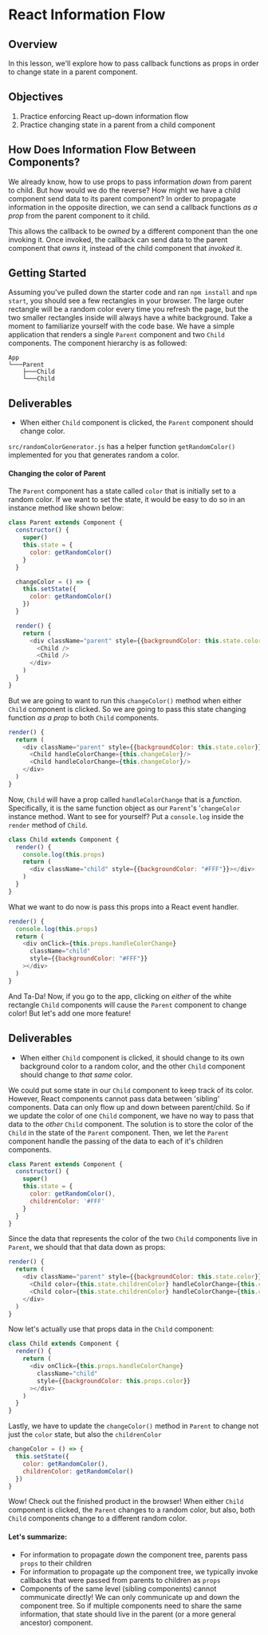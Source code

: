 # React Information Flow

## Overview

In this lesson, we'll explore how to pass callback functions as props in order to change state in a parent component.

## Objectives

1. Practice enforcing React up-down information flow
2. Practice changing state in a parent from a child component

## How Does Information Flow Between Components?

We already know, how to use props to pass information _down_ from parent to child. But how would we do the reverse? How might we have a child component send data to its parent component? In order to propagate information in the opposite direction, we can send a callback functions _as a prop_ from the parent component to it child.

This allows the callback to be _owned_ by a different component than the one
invoking it. Once invoked, the callback can send data to the parent component that _owns_ it, instead of the child component that _invoked_ it.

## Getting Started

Assuming you've pulled down the starter code and ran `npm install` and `npm start`, you should see
a few rectangles in your browser. The large outer rectangle will be a random color every time you refresh the page, but the two smaller rectangles inside will always have a white background. Take a moment to familiarize yourself with the code base. We have a simple application that renders a single `Parent` component and two `Child` components. The component hierarchy is as followed:

```
App
└───Parent
    ├───Child
    └───Child
```

## Deliverables
- When either `Child` component is clicked, the `Parent` component should change color.

`src/randomColorGenerator.js` has a helper function `getRandomColor()` implemented for you that generates random a color.


#### Changing the color of Parent

The `Parent` component has a state called `color` that is initially set to a random color. If we want to set the state, it would be easy to do so in an instance method like shown below:

```js
class Parent extends Component {
  constructor() {
    super()
    this.state = {
      color: getRandomColor()
    }
  }

  changeColor = () => {
    this.setState({
      color: getRandomColor()
    })
  }

  render() {
    return (
      <div className="parent" style={{backgroundColor: this.state.color}}>
        <Child />
        <Child />
      </div>
    )
  }
}
```

But we are going to want to run this `changeColor()` method when either `Child` component is clicked. So we are going to pass this state changing function _as a prop_ to both `Child` components.

```js
render() {
  return (
    <div className="parent" style={{backgroundColor: this.state.color}}>
      <Child handleColorChange={this.changeColor}/>
      <Child handleColorChange={this.changeColor}/>
    </div>
  )
}
```

Now, `Child` will have a prop called `handleColorChange` that is a _function_. Specifically, it is the same function object as our `Parent`'s '`changeColor` instance method. Want to see for yourself? Put a `console.log` inside the `render` method of `Child`.

```js
class Child extends Component {
  render() {
    console.log(this.props)
    return (
      <div className="child" style={{backgroundColor: "#FFF"}}></div>
    )
  }
}
```

What we want to do now is pass this props into a React event handler.

```js
render() {
  console.log(this.props)
  return (
    <div onClick={this.props.handleColorChange}
      className="child"
      style={{backgroundColor: "#FFF"}}
    ></div>
  )
}
```

And Ta-Da! Now, if you go to the app, clicking on _either_ of the white rectangle `Child` components will cause the `Parent` component to change color! But let's add one more feature!

## Deliverables
- When either `Child` component is clicked, it should change to its own background color to a random color, and the other `Child` component should change to _that same_ color.

We could put some state in our `Child` component to keep track of its color. However, React components cannot pass data between 'sibling' components. Data can only flow up and down between parent/child. So if we update the color of one `Child` component, we have no way to pass that  data to the _other_ `Child` component. The solution is to store the color of the `Child` in the state of the `Parent` component. Then, we let the `Parent` component handle the passing of the data to each of it's children components.

```js
class Parent extends Component {
  constructor() {
    super()
    this.state = {
      color: getRandomColor(),
      childrenColor: '#FFF'
    }
  }
}
```

Since the data that represents the color of the two `Child` components live in `Parent`, we should that that data down as props:

```js
render() {
  return (
    <div className="parent" style={{backgroundColor: this.state.color}}>
      <Child color={this.state.childrenColor} handleColorChange={this.changeColor}/>
      <Child color={this.state.childrenColor} handleColorChange={this.changeColor}/>
    </div>
  )
}
```

Now let's actually use that props data in the `Child` component:

```js
class Child extends Component {
  render() {
    return (
      <div onClick={this.props.handleColorChange}
        className="child"
        style={{backgroundColor: this.props.color}}
      ></div>
    )
  }
}
```

Lastly, we have to update the `changeColor()` method in `Parent` to change not just the `color` state, but also the `childrenColor`

```js
changeColor = () => {
  this.setState({
    color: getRandomColor(),
    childrenColor: getRandomColor()
  })
}
```

Wow! Check out the finished product in the browser! When either `Child` component is clicked, the `Parent` changes to a random color, but also, both `Child` components change to a different random color.

#### Let's summarize:
- For information to propagate _down_ the component tree, parents pass `props` to their children
- For information to propagate _up_ the component tree, we typically invoke callbacks that were passed from parents to children as `props`
- Components of the same level (sibling components) cannot communicate directly! We can only communicate up and down the component tree. So if multiple components need to share the same information, that state should live in the parent (or a more general ancestor) component.
